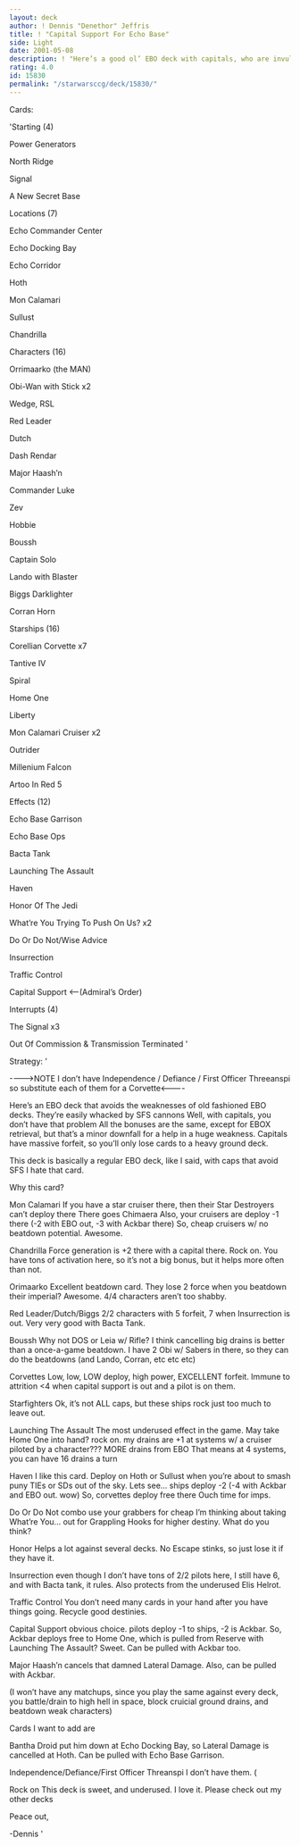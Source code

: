 ```yaml
---
layout: deck
author: ! Dennis "Denethor" Jeffris
title: ! "Capital Support For Echo Base"
side: Light
date: 2001-05-08
description: ! "Here’s a good ol’ EBO deck with capitals, who are invulnernable to stupid SFS Lasers BOO"
rating: 4.0
id: 15830
permalink: "/starwarsccg/deck/15830/"
---
```

Cards: 

'Starting (4)

Power Generators

North Ridge

Signal

A New Secret Base


Locations (7)

Echo Commander Center

Echo Docking Bay

Echo Corridor

Hoth

Mon Calamari

Sullust

Chandrilla


Characters (16)

Orrimaarko (the MAN)

Obi-Wan with Stick x2

Wedge, RSL

Red Leader

Dutch

Dash Rendar

Major Haash’n

Commander Luke

Zev

Hobbie

Boussh

Captain Solo

Lando with Blaster

Biggs Darklighter

Corran Horn


Starships (16)

Corellian Corvette x7

Tantive IV

Spiral

Home One

Liberty

Mon Calamari Cruiser x2

Outrider

Millenium Falcon

Artoo In Red 5


Effects (12)

Echo Base Garrison

Echo Base Ops

Bacta Tank

Launching The Assault

Haven

Honor Of The Jedi

What’re You Trying To Push On Us? x2

Do Or Do Not/Wise Advice

Insurrection

Traffic Control

Capital Support <--(Admiral’s Order)


Interrupts (4)

The Signal x3

Out Of Commission & Transmission Terminated '

Strategy: '

---->NOTE  I don’t have Independence / Defiance / First Officer Threeanspi so substitute each of them for a Corvette<----


Here’s an EBO deck that avoids the weaknesses of old fashioned EBO decks.  They’re easily whacked by SFS cannons  Well, with capitals, you don’t have that problem  All the bonuses are the same, except for EBOX retrieval, but that’s a minor downfall for a help in a huge weakness.  Capitals have massive forfeit, so you’ll only lose cards to a heavy ground deck.


This deck is basically a regular EBO deck, like I said, with caps that avoid SFS I hate that card.


Why this card?


Mon Calamari  If you have a star cruiser there, then their Star Destroyers can’t deploy there  There goes Chimaera  Also, your cruisers are deploy -1 there (-2 with EBO out, -3 with Ackbar there)  So, cheap cruisers w/ no beatdown potential.  Awesome.


Chandrilla  Force generation is +2 there with a capital there.  Rock on.  You have tons of activation here, so it’s not a big bonus, but it helps more often than not.


Orimaarko  Excellent beatdown card.  They lose 2 force when you beatdown their imperial?  Awesome.  4/4 characters aren’t too shabby.


Red Leader/Dutch/Biggs  2/2 characters with 5 forfeit, 7 when Insurrection is out.  Very very good with Bacta Tank.


Boussh  Why not DOS or Leia w/ Rifle?  I think cancelling big drains is better than a once-a-game beatdown.  I have 2 Obi w/ Sabers in there, so they can do the beatdowns (and Lando, Corran, etc etc etc)


Corvettes  Low, low, LOW deploy, high power, EXCELLENT forfeit.  Immune to attrition <4 when capital support is out and a pilot is on them.


Starfighters  Ok, it’s not ALL caps, but these ships rock just too much to leave out.


Launching The Assault  The most underused effect in the game.  May take Home One into hand?  rock on.  my drains are +1 at systems w/ a cruiser piloted by a character???  MORE drains from EBO  That means at 4 systems, you can have 16 drains a turn


Haven  I like this card.  Deploy on Hoth or Sullust when you’re about to smash puny TIEs or SDs out of the sky.  Lets see... ships deploy -2 (-4 with Ackbar and EBO out. wow)  So, corvettes deploy free there  Ouch time for imps.


Do Or Do Not combo  use your grabbers for cheap  I’m thinking about taking What’re You... out for Grappling Hooks for higher destiny.  What do you think?


Honor  Helps a lot against several decks.  No Escape stinks, so just lose it if they have it.


Insurrection  even though I don’t have tons of 2/2 pilots here, I still have 6, and with Bacta tank, it rules.  Also protects from the underused Elis Helrot.


Traffic Control  You don’t need many cards in your hand after you have things going.  Recycle good destinies.


Capital Support  obvious choice.  pilots deploy -1 to ships, -2 is Ackbar.  So, Ackbar deploys free to Home One, which is pulled from Reserve with Launching The Assault?  Sweet.  Can be pulled with Ackbar too.


Major Haash’n  cancels that damned Lateral Damage.  Also, can be pulled with Ackbar.


(I won’t have any matchups, since you play the same against every deck, you battle/drain to high hell in space, block cruicial ground drains, and beatdown weak characters)


Cards I want to add are


Bantha Droid  put him down at Echo Docking Bay, so Lateral Damage is cancelled at Hoth.  Can be pulled with Echo Base Garrison.


Independence/Defiance/First Officer Threanspi  I don’t have them.  (


Rock on  This deck is sweet, and underused.  I love it.  Please check out my other decks


Peace out,

-Dennis  '
